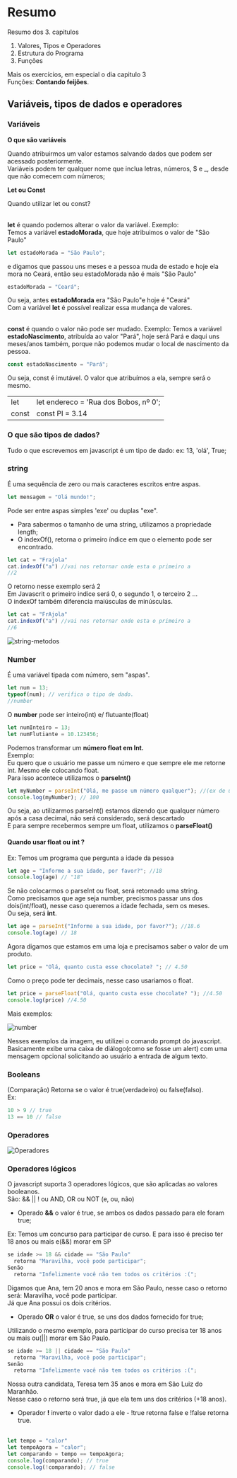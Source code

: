 # Resumo

Resumo dos 3. capitulos

1. Valores, Tipos e Operadores
2. Estrutura do Programa
3. Funções

Mais os exercícios, em especial o dia capitulo 3<br>
Funções: **Contando feijões**.

## Variáveis, tipos de dados e operadores

### Variáveis 

**O que são variáveis**
<p>Quando atribuirmos um valor estamos salvando dados que podem ser acessado posteriormente. <br>Variáveis podem ter qualquer nome que inclua letras, números, $ e _, desde que não comecem com números;</p>

**Let ou Const**
<p>

Quando utilizar let ou const?<br><br>

**let** é quando podemos alterar o valor da variável. Exemplo:<br>
Temos a variável **estadoMorada**, que hoje atribuimos o valor de "São Paulo"
```javascript
let estadoMorada = "São Paulo";
```
e digamos que passou uns meses e a pessoa muda de estado e hoje ela mora no Ceará, então seu estadoMorada não é mais "São Paulo"
```javascript
estadoMorada = "Ceará";
```
Ou seja, antes **estadoMorada** era "São Paulo"e hoje é "Ceará"<br>
Com a variável **let** é possível realizar essa mudança de valores. <br>
<br>

**const** é quando o valor não pode ser mudado. Exemplo: Temos a variável **estadoNascimento**, atribuída ao valor "Pará", hoje será Pará e daqui uns meses/anos também, porque não podemos mudar o local de nascimento da pessoa.
```javascript
const estadoNascimento = "Pará";
```
Ou seja, const é imutável. O valor que atribuímos a ela, sempre será o mesmo.

| | |
| -- | -- |
| let | let endereco = 'Rua dos Bobos, nº 0'; |
| const | const PI = 3.14 |
</p>


### O que são tipos de dados?

Tudo o que escrevemos em javascript é um tipo de dado: ex: 13, 'olá', True;<br>

### string
É uma sequência de zero ou mais caracteres escritos entre aspas.<br> 
```js
let mensagem = "Olá mundo!";
```
Pode ser entre aspas simples 'exe' ou duplas "exe".
- Para sabermos o tamanho de uma string, utilizamos a propriedade length;
- O indexOf(), retorna o primeiro índice em que o elemento pode ser encontrado.
```js
let cat = "Frajola"
cat.indexOf("a") //vai nos retornar onde esta o primeiro a
//2
```
O retorno nesse exemplo será 2<br> Em Javascrit o primeiro indice será 0, o segundo 1, o terceiro 2 ...<br>
O indexOf também diferencia maiúsculas de minúsculas. 

```js
let cat = "FrAjola"
cat.indexOf("a") //vai nos retornar onde esta o primeiro a
//6
```

![string-metodos](../img/string.metodos.png) 


### Number
É uma variável tipada com número, sem "aspas". <br>

```javascript
let num = 13;
typeof(num); // verifica o tipo de dado.
//number
```

O **number** pode ser inteiro(int) e/ flutuante(float) 
```javascript
let numInteiro = 13;
let numFlutiante = 10.123456;
```

Podemos transformar um **número float em Int.**<br>
Exemplo:<br>
Eu quero que o usuário me passe um número e que sempre ele me retorne int. Mesmo ele colocando float.<br>
Para isso acontece utilizamos o **parseInt()**
```javascript
let myNumber = parseInt("Olá, me passe um número qualquer"); //(ex de um numero informado pelo usuário: 100.254868)
console.log(myNumber); // 100
```
Ou seja, ao utilizarmos parseInt() estamos dizendo que qualquer número após a casa decimal, não será considerado, será descartado<br>
E para sempre recebermos sempre um float, utilizamos o **parseFloat()**<br>

#### Quando usar float ou int ?<br>
Ex: Temos um programa que pergunta a idade da pessoa<br>

```js
let age = "Informe a sua idade, por favor?"; //18
console.log(age) // "18"
```
Se não colocarmos o parseInt ou float, será retornado uma string.<br>
Como precisamos que age seja number, precismos passar uns dos dois(int/float), nesse caso queremos a idade fechada, sem os meses.<br>
Ou seja, será **int**.
```js
let age = parseInt("Informe a sua idade, por favor?"); //18.6
console.log(age) // 18
```

Agora digamos que estamos em uma loja e precisamos saber o valor de um produto.<br>

```js
let price = "Olá, quanto custa esse chocolate? "; // 4.50
```
Como o preço pode ter decimais, nesse caso usariamos o float.
```js
let price = parseFloat("Olá, quanto custa esse chocolate? "); //4.50
console.log(price) //4.50
```

Mais exemplos:

![number](../img/numeros-int-float.png)

Nesses exemplos da imagem, eu utilizei o comando prompt do javascript.<br>
Basicamente exibe uma caixa de diálogo(como se fosse um alert) com uma mensagem opcional solicitando ao usuário a entrada de algum texto.

### Booleans
(Comparação) Retorna se o valor é true(verdadeiro) ou false(falso). <br>
Ex: 
```js
10 > 9 // true  
13 == 10 // false
```
### Operadores

![Operadores](../img/operadores.jpg)

### Operadores lógicos

O javascript suporta 3 operadores lógicos, que são aplicadas ao valores booleanos. <br>
São: &&  || ! ou AND, OR ou NOT (e, ou, não)<br>

- Operado **&&** o valor é true, se ambos os dados passado para ele foram true;

Ex: Temos um concurso para participar de curso. E para isso é preciso ter 18 anos ou mais e(&&) morar em SP<br>

```js
se idade >= 18 && cidade == "São Paulo"
  retorna "Maravilha, você pode participar";
Senão
  retorna "Infelizmente você não tem todos os critérios :(";
```
Digamos que Ana, tem 20 anos e mora em São Paulo, nesse caso o retorno será: Maravilha, você pode participar.<br>
Já que Ana possui os dois critérios.


- Operado **OR** o valor é true, se uns dos dados fornecido for true;

Utilizando o mesmo exemplo, para participar do curso precisa ter 18 anos ou mais ou(||) morar em São Paulo.<br>

```js
se idade >= 18 || cidade == "São Paulo"
  retorna "Maravilha, você pode participar";
Senão
  retorna "Infelizmente você não tem todos os critérios :(";
```

Nossa outra candidata, Teresa tem 35 anos e mora em São Luiz do Maranhão.<br>
Nesse caso o retorno será true, já que ela tem uns dos critérios (+18 anos).

- Operador **!** inverte o valor dado a ele - !true retorna false e !false retorna true.<br><br>

```js
let tempo = "calor"
let tempoAgora = "calor";
let comparando = tempo == tempoAgora;
console.log(comparando); // true
console.log(!comparando); // false
```

